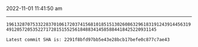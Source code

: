 2022-11-01 11:41:50 am

---

`1961328707533228370106172037415681018515130260863296183191243914456319491205720535227172815155256184883414585884418425220931145`

`Latest commit SHA is: 2291f8bfd97bb5e43e28bcb17befe0c877c7ae43 `
